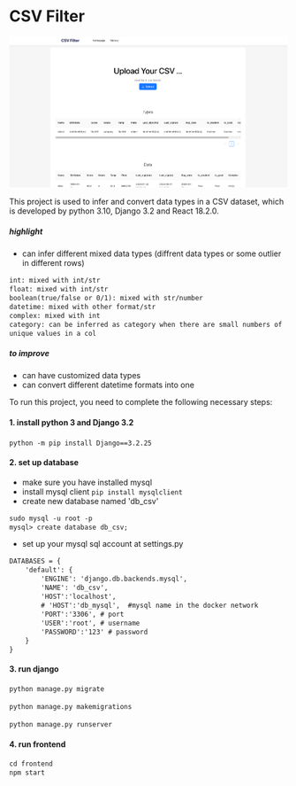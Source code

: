 # CSV Filter
![alt screenshot](https://raw.githubusercontent.com/houn27/public-img/main/WX20240320-081325.png)

This project is used to infer and convert data types in a CSV dataset, which is developed by python 3.10, Django 3.2 and React 18.2.0. 

##### highlight
* can infer different mixed data types (diffrent data types or some outlier in different rows)
```
int: mixed with int/str
float: mixed with int/str
boolean(true/false or 0/1): mixed with str/number
datetime: mixed with other format/str
complex: mixed with int
category: can be inferred as category when there are small numbers of unique values in a col
```

##### to improve
* can have customized data types
* can convert different datetime formats into one

To run this project, you need to complete the following necessary steps:

#### 1. install python 3 and Django 3.2
   ```python -m pip install Django==3.2.25```
#### 2. set up database
 * make sure you have installed mysql
  * install mysql client
  ```pip install mysqlclient```
  * create new database named 'db_csv'
```
sudo mysql -u root -p
mysql> create database db_csv;
```
* set up your mysql sql account at settings.py
```
DATABASES = {
    'default': {
        'ENGINE': 'django.db.backends.mysql', 
        'NAME': 'db_csv', 
        'HOST':'localhost', 
        # 'HOST':'db_mysql',  #mysql name in the docker network
        'PORT':'3306', # port
        'USER':'root', # username
        'PASSWORD':'123' # password
    }
}
```
#### 3. run django
```
python manage.py migrate

python manage.py makemigrations

python manage.py runserver
```

#### 4. run frontend
```
cd frontend
npm start
```
